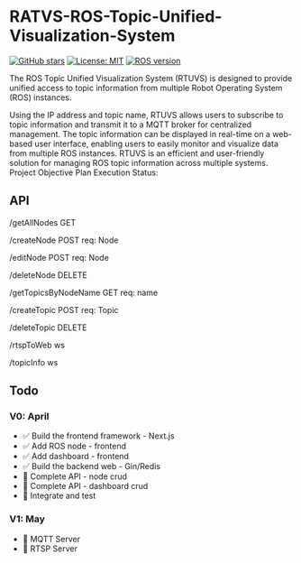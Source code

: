 # RATVS-ROS-Topic-Unified-Visualization-System

[![GitHub stars](https://img.shields.io/github/stars/Shonsama/RATVS-ROS-Topic-Unified-Visualization-System.svg)](https://github.com/Shonsama/RATVS-ROS-Topic-Unified-Visualization-System/stargazers)
[![License: MIT](https://img.shields.io/badge/License-MIT-yellow.svg)](https://opensource.org/licenses/MIT)
[![ROS version](https://img.shields.io/badge/ROS-Kinetic-blue.svg)](http://wiki.ros.org/kinetic)

The ROS Topic Unified Visualization System (RTUVS) is designed to provide unified access to topic information from multiple Robot Operating System (ROS) instances. 

Using the IP address and topic name, RTUVS allows users to subscribe to topic information and transmit it to a MQTT broker for centralized management. The topic information can be displayed in real-time on a web-based user interface, enabling users to easily monitor and visualize data from multiple ROS instances. RTUVS is an efficient and user-friendly solution for managing ROS topic information across multiple systems.
Project Objective Plan Execution Status:

## API

/getAllNodes GET

/createNode POST req: Node

/editNode POST req: Node

/deleteNode DELETE

/getTopicsByNodeName GET req: name

/createTopic POST req: Topic

/deleteTopic DELETE

/rtspToWeb ws

/topicInfo ws

## Todo

### V0: April

- ✅ Build the frontend framework - Next.js
- ✅ Add ROS node - frontend
- ✅ Add dashboard - frontend
- ✅ Build the backend web - Gin/Redis
- 🚧 Complete API - node crud
- 📝 Complete API - dashboard crud
- 📝 Integrate and test

### V1: May

- 📝 MQTT Server
- 📝 RTSP Server
